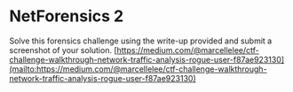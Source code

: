 # NetForensics 2

Solve this forensics challenge using the write-up provided and submit a screenshot of your solution. [https://medium.com/@marcellelee/ctf-challenge-walkthrough-network-traffic-analysis-rogue-user-f87ae923130](mailto:https://medium.com/@marcellelee/ctf-challenge-walkthrough-network-traffic-analysis-rogue-user-f87ae923130)

